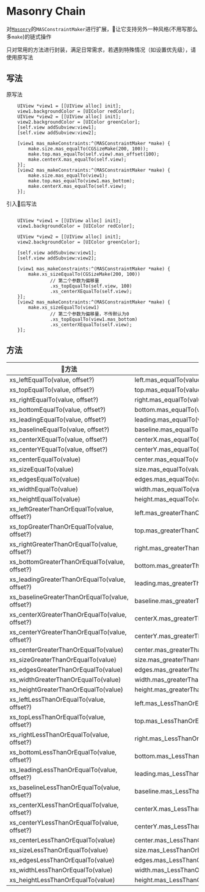 # Masonry Chain

对[`Masonry`](https://github.com/SnapKit/Masonry)的`MASConstraintMaker`进行扩展，让它支持另外一种风格(不用写那么多`make`)的链式操作

只对常用的方法进行封装，满足日常需求，若遇到特殊情况（如设置优先级），请使用原写法

## 写法
原写法
```obj-c
    UIView *view1 = [[UIView alloc] init];
    view1.backgroundColor = [UIColor redColor];
    UIView *view2 = [[UIView alloc] init];
    view2.backgroundColor = [UIColor greenColor];
    [self.view addSubview:view1];
    [self.view addSubview:view2];

    [view1 mas_makeConstraints:^(MASConstraintMaker *make) {
        make.size.mas_equalTo(CGSizeMake(200, 100));
        make.top.mas_equalTo(self.view).mas_offset(100);
        make.centerX.mas_equalTo(self.view);
    }];
    [view2 mas_makeConstraints:^(MASConstraintMaker *make) {
        make.size.mas_equalTo(view1);
        make.top.mas_equalTo(view1.mas_bottom);
        make.centerX.mas_equalTo(self.view);
    }];

```
引入后写法
```obj-c

    UIView *view1 = [[UIView alloc] init];
    view1.backgroundColor = [UIColor redColor];

    UIView *view2 = [[UIView alloc] init];
    view2.backgroundColor = [UIColor greenColor];

    [self.view addSubview:view1];
    [self.view addSubview:view2];

    [view1 mas_makeConstraints:^(MASConstraintMaker *make) {
        make.xs_sizeEqualTo(CGSizeMake(200, 100))
                // 第二个参数为偏移量
                .xs_topEqualTo(self.view, 100)
                .xs_centerXEqualTo(self.view);
    }];
    [view2 mas_makeConstraints:^(MASConstraintMaker *make) {
        make.xs_sizeEqualTo(view1)
                // 第二个参数为偏移量，不传默认为0
                .xs_topEqualTo(view1.mas_bottom)
                .xs_centerXEqualTo(self.view);
    }];
```

## 方法

| 方法 | 对应 |
| ------ | ------ |
| xs_leftEqualTo(value, offset?)                    |  left.mas_equalTo(value).mas_offset(offset)                   |
| xs_topEqualTo(value, offset?)                     |  top.mas_equalTo(value).mas_offset(offset)                    |
| xs_rightEqualTo(value, offset?)                   |  right.mas_equalTo(value).mas_offset(offset)                  |
| xs_bottomEqualTo(value, offset?)                  |  bottom.mas_equalTo(value).mas_offset(offset)                 |
| xs_leadingEqualTo(value, offset?)                 |  leading.mas_equalTo(value).mas_offset(offset)                |
| xs_baselineEqualTo(value, offset?)                |  baseline.mas_equalTo(value).mas_offset(offset)               |
| xs_centerXEqualTo(value, offset?)                 |  centerX.mas_equalTo(value).mas_offset(offset)                |
| xs_centerYEqualTo(value, offset?)                 |  centerY.mas_equalTo(value).mas_offset(offset)                |
| xs_centerEqualTo(value)                           |  center.mas_equalTo(value)                                    |
| xs_sizeEqualTo(value)                             |  size.mas_equalTo(value)                                      |
| xs_edgesEqualTo(value)                            |  edges.mas_equalTo(value)                                     |
| xs_widthEqualTo(value)                            |  width.mas_equalTo(value)                                     |
| xs_heightEqualTo(value)                           |  height.mas_equalTo(value)                                    |
| xs_leftGreaterThanOrEqualTo(value, offset?)       |  left.mas_greaterThanOrEqualTo(value).mas_offset(offset)      |
| xs_topGreaterThanOrEqualTo(value, offset?)        |  top.mas_greaterThanOrEqualTo(value).mas_offset(offset)       |
| xs_rightGreaterThanOrEqualTo(value, offset?)      |  right.mas_greaterThanOrEqualTo(value).mas_offset(offset)     |
| xs_bottomGreaterThanOrEqualTo(value, offset?)     |  bottom.mas_greaterThanOrEqualTo(value).mas_offset(offset)    |
| xs_leadingGreaterThanOrEqualTo(value, offset?)    |  leading.mas_greaterThanOrEqualTo(value).mas_offset(offset)   |
| xs_baselineGreaterThanOrEqualTo(value, offset?)   |  baseline.mas_greaterThanOrEqualTo(value).mas_offset(offset)  |
| xs_centerXGreaterThanOrEqualTo(value, offset?)    |  centerX.mas_greaterThanOrEqualTo(value).mas_offset(offset)   |
| xs_centerYGreaterThanOrEqualTo(value, offset?)    |  centerY.mas_greaterThanOrEqualTo(value).mas_offset(offset)   |
| xs_centerGreaterThanOrEqualTo(value)              |  center.mas_greaterThanOrEqualTo(value)                       |      
| xs_sizeGreaterThanOrEqualTo(value)                |  size.mas_greaterThanOrEqualTo(value)                         |
| xs_edgesGreaterThanOrEqualTo(value)               |  edges.mas_greaterThanOrEqualTo(value)                        |
| xs_widthGreaterThanOrEqualTo(value)               |  width.mas_greaterThanOrEqualTo(value)                        |
| xs_heightGreaterThanOrEqualTo(value)              |  height.mas_greaterThanOrEqualTo(value)                       |
| xs_leftLessThanOrEqualTo(value, offset?)          |  left.mas_LessThanOrEqualTo(value).mas_offset(offset)         |
| xs_topLessThanOrEqualTo(value, offset?)           |  top.mas_LessThanOrEqualTo(value).mas_offset(offset)          |
| xs_rightLessThanOrEqualTo(value, offset?)         |  right.mas_LessThanOrEqualTo(value).mas_offset(offset)        |
| xs_bottomLessThanOrEqualTo(value, offset?)        |  bottom.mas_LessThanOrEqualTo(value).mas_offset(offset)       |
| xs_leadingLessThanOrEqualTo(value, offset?)       |  leading.mas_LessThanOrEqualTo(value).mas_offset(offset)      |
| xs_baselineLessThanOrEqualTo(value, offset?)      |  baseline.mas_LessThanOrEqualTo(value).mas_offset(offset)     |
| xs_centerXLessThanOrEqualTo(value, offset?)       |  centerX.mas_LessThanOrEqualTo(value).mas_offset(offset)      |
| xs_centerYLessThanOrEqualTo(value, offset?)       |  centerY.mas_LessThanOrEqualTo(value).mas_offset(offset)      |
| xs_centerLessThanOrEqualTo(value)                 |  center.mas_LessThanOrEqualTo(value)                          |
| xs_sizeLessThanOrEqualTo(value)                   |  size.mas_LessThanOrEqualTo(value)                            |
| xs_edgesLessThanOrEqualTo(value)                  |  edges.mas_LessThanOrEqualTo(value)                           |
| xs_widthLessThanOrEqualTo(value)                  |  width.mas_LessThanOrEqualTo(value)                           |
| xs_heightLessThanOrEqualTo(value)                 |  height.mas_LessThanOrEqualTo(value)                          |
